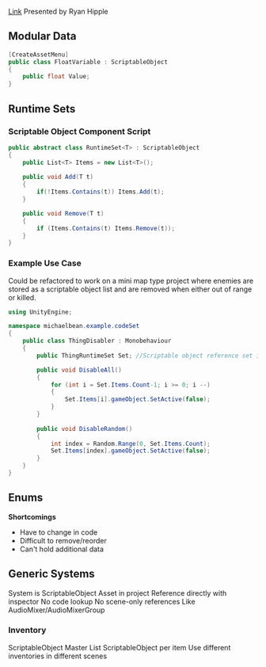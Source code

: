 [Link](https://www.youtube.com/watch?v=raQ3iHhE_Kk)
Presented by Ryan Hipple

## Modular Data
```C#
[CreateAssetMenu]
public class FloatVariable : ScriptableObject
{
	public float Value;
}
```

## Runtime Sets

### Scriptable Object Component Script
```C#
public abstract class RuntimeSet<T> : ScriptableObject
{
	public List<T> Items = new List<T>();
	
	public void Add(T t)
	{
		if(!Items.Contains(t)) Items.Add(t);
	}

	public void Remove(T t)
	{
		if (Items.Contains(t) Items.Remove(t));
	}
}
```

### Example Use Case
Could be refactored to work on a mini map type project where enemies are stored as a scriptable object list and are removed when either out of range or killed.

```C#
using UnityEngine;

namespace michaelbean.example.codeSet
{
	public class ThingDisabler : Monobehaviour
	{
		public ThingRuntimeSet Set; //Scriptable object reference set in editor

		public void DisableAll()
		{
			for (int i = Set.Items.Count-1; i >= 0; i --)
			{
				Set.Items[i].gameObject.SetActive(false);
			}
		}
		
		public void DisableRandom()
		{
			int index = Random.Range(0, Set.Items.Count);
			Set.Items[index].gameObject.SetActive(false);
		}
	}
}
```

## Enums
**Shortcomings**
- Have to change in code
- Difficult to remove/reorder
- Can't hold additional data

## Generic Systems
System is ScriptableObject Asset in project
Reference directly with inspector
No code lookup
No scene-only references
Like AudioMixer/AudioMixerGroup

### Inventory
ScriptableObject Master List
ScriptableObject per item
Use different inventories in different scenes

